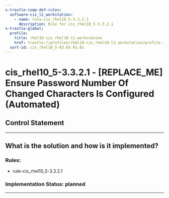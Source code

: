 ```yaml
---
x-trestle-comp-def-rules:
  software-cis_l2_workstation:
    - name: rule-cis_rhel10_5-3.3.2.1
      description: Rule for cis_rhel10_5-3.3.2.1
x-trestle-global:
  profile:
    title: rhel10-cis_rhel10-l2_workstation
    href: trestle://profiles/rhel10-cis_rhel10-l2_workstation/profile.json
  sort-id: cis_rhel10_5-03.03.02.01
---
```


# cis_rhel10_5-3.3.2.1 - \[REPLACE_ME\] Ensure Password Number Of Changed Characters Is Configured (Automated)

## Control Statement

______________________________________________________________________

## What is the solution and how is it implemented?

<!-- For implementation status enter one of: implemented, partial, planned, alternative, not-applicable -->

<!-- Note that the list of rules under ### Rules: is read-only and changes will not be captured after assembly to JSON -->

<!-- Add control implementation description here for control: cis_rhel10_5-3.3.2.1 -->

### Rules:

  - rule-cis_rhel10_5-3.3.2.1

### Implementation Status: planned

______________________________________________________________________
